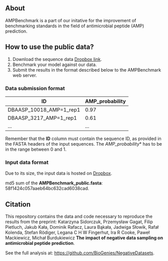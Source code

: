## About

AMPBenchmark is a part of our initative for the improvement of benchmarking standards in the field of antimicrobial peptide (AMP) prediction.

## How to use the public data?

1. Download the sequence data [Dropbox link](https://www.dropbox.com/s/uz731rguekt4ysx/AMPBenchmark_public.fasta?dl=0).
2. Benchmark your model against our data.
3. Submit the results in the format described below to the AMPBenchmark web server.

### Data submission format

| ID                      | AMP_probability |
|-------------------------|------------|
| DBAASP_10018_AMP=1_rep1 | 0.97       |
| DBAASP_3217_AMP=1_rep1  | 0.61       |
| ...                     | ...        |

Remember that the **ID** column must contain the sequence ID, as provided in the FASTA headers of the input sequences. The *AMP_probability** has to be in the range between 0 and 1.

### Input data format

Due to its size, the input data is hosted on [Dropbox](https://www.dropbox.com/s/uz731rguekt4ysx/AMPBenchmark_public.fasta?dl=0).

md5 sum of the **AMPBenchmark_public.fasta**: 58f1424c057aaeb64bc632cad6038cad.

## Citation

This repository contains the data and code necessary to reproduce the results from the preprint: Katarzyna Sidorczuk, Przemysław Gagat, Filip Pietluch, Jakub Kała, Dominik Rafacz, Laura Bąkała, Jadwiga Słowik, Rafał Kolenda, Stefan Rödiger, Legana C H W Fingerhut, Ira R Cooke, Paweł Mackiewicz, Michał Burdukiewicz **The impact of negative data sampling on antimicrobial peptide prediction**.

See the full analysis at: https://github.com/BioGenies/NegativeDatasets.
